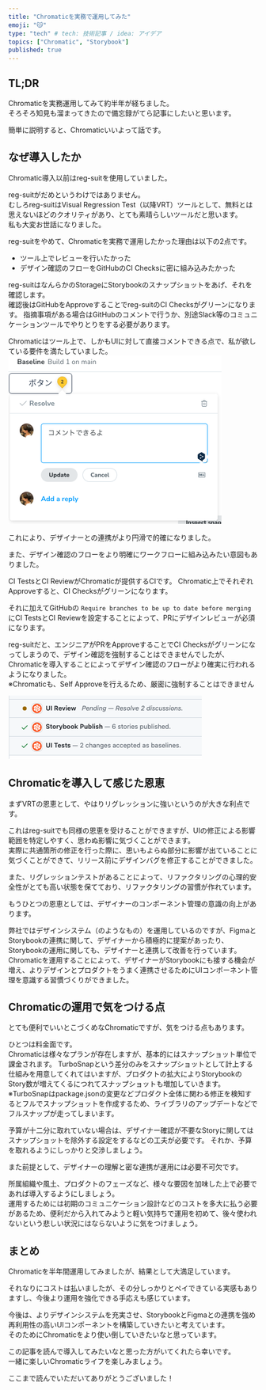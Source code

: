 ```yaml
---
title: "Chromaticを実務で運用してみた"
emoji: "😽"
type: "tech" # tech: 技術記事 / idea: アイデア
topics: ["Chromatic", "Storybook"]
published: true
---
```


## TL;DR
Chromaticを実務運用してみて約半年が経ちました。  
そろそろ知見も溜まってきたので備忘録がてら記事にしたいと思います。  

簡単に説明すると、Chromaticいいよって話です。  

## なぜ導入したか
Chromatic導入以前はreg-suitを使用していました。  

reg-suitがだめというわけではありません。  
むしろreg-suitはVisual Regression Test（以降VRT）ツールとして、無料とは思えないほどのクオリティがあり、とても素晴らしいツールだと思います。  
私も大変お世話になりました。

reg-suitをやめて、Chromaticを実務で運用したかった理由は以下の2点です。
- ツール上でレビューを行いたかった
- デザイン確認のフローをGitHubのCI Checksに密に組み込みたかった

reg-suitはなんらかのStorageにStorybookのスナップショットをあげ、それを確認します。  
確認後はGitHubをApproveすることでreg-suitのCI Checksがグリーンになります。
指摘事項がある場合はGitHubのコメントで行うか、別途Slack等のコミュニケーションツールでやりとりをする必要があります。  

Chromaticはツール上で、しかもUIに対して直接コメントできる点で、私が欲している要件を満たしていました。  
![commented-chromatic](/images/commented-chromatic.png)

これにより、デザイナーとの連携がより円滑で的確になりました。

また、デザイン確認のフローをより明確にワークフローに組み込みたい意図もありました。  

CI TestsとCI ReviewがChromaticが提供するCIです。
Chromatic上でそれぞれApproveすると、CI Checksがグリーンになります。

それに加えてGitHubの `Require branches to be up to date before merging` にCI TestsとCI Reviewを設定することによって、PRにデザインレビューが必須になります。

reg-suitだと、エンジニアがPRをApproveすることでCI Checksがグリーンになってしまうので、デザイン確認を強制することはできませんでしたが、Chromaticを導入することによってデザイン確認のフローがより確実に行われるようになりました。  
※Chromaticも、Self Approveを行えるため、厳密に強制することはできません

![chromatic-ci](/images/chromatic-ci.png)

## Chromaticを導入して感じた恩恵
まずVRTの恩恵として、やはりリグレッションに強いというのが大きな利点です。  

これはreg-suitでも同様の恩恵を受けることができますが、UIの修正による影響範囲を特定しやすく、思わぬ影響に気づくことができます。  
実際に共通箇所の修正を行った際に、思いもよらぬ部分に影響が出ていることに気づくことができて、リリース前にデザインバグを修正することができました。  

また、リグレッションテストがあることによって、リファクタリングの心理的安全性がとても高い状態を保てており、リファクタリングの習慣が作れています。  


もうひとつの恩恵としては、デザイナーのコンポーネント管理の意識の向上があります。  

弊社ではデザインシステム（のようなもの）を運用しているのですが、FigmaとStorybookの連携に関して、デザイナーから積極的に提案があったり、Storybookの運用に関しても、デザイナーと連携して改善を行っています。  
Chromaticを運用することによって、デザイナーがStorybookにも接する機会が増え、よりデザインとプロダクトをうまく連携させるためにUIコンポーネント管理を意識する習慣づくりができました。

## Chromaticの運用で気をつける点
とても便利でいいとこづくめなChromaticですが、気をつける点もあります。  

ひとつは料金面です。  
Chromaticは様々なプランが存在しますが、基本的にはスナップショット単位で課金されます。
TurboSnapという差分のみをスナップショットとして計上する仕組みを用意してくれてはいますが、プロダクトの拡大によりStorybookのStory数が増えてくるにつれてスナップショットも増加していきます。  
※TurboSnapはpackage.jsonの変更などプロダクト全体に関わる修正を検知するとフルでスナップショットを作成するため、ライブラリのアップデートなどでフルスナップが走ってしまいます。  

予算が十二分に取れていない場合は、デザイナー確認が不要なStoryに関してはスナップショットを除外する設定をするなどの工夫が必要です。
それか、予算を取れるようにしっかりと交渉しましょう。  

また前提として、デザイナーの理解と密な連携が運用には必要不可欠です。  

所属組織や風土、プロダクトのフェーズなど、様々な要因を加味した上で必要であれば導入するようにしましょう。  
運用するためには初期のコミュニケーション設計などのコストを多大に払う必要があるため、便利だから入れてみようと軽い気持ちで運用を初めて、後々使われないという悲しい状況にはならないように気をつけましょう。  


## まとめ
Chromaticを半年間運用してみましたが、結果として大満足しています。  

それなりにコストは払いましたが、その分しっかりとペイできている実感もありますし、今後より運用を強化できる手応えも感じています。  

今後は、よりデザインシステムを充実させ、StorybookとFigmaとの連携を強め再利用性の高いUIコンポーネントを構築していきたいと考えています。  
そのためにChromaticをより使い倒していきたいなと思っています。  

この記事を読んで導入してみたいなと思った方がいてくれたら幸いです。  
一緒に楽しいChromaticライフを楽しみましょう。  

ここまで読んでいただいてありがとうございました！
